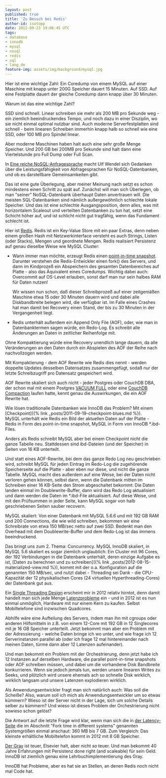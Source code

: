 ```yaml
---
layout: post
published: true
title: 'Zu Besuch bei Redis'
author-id: isotopp
date: 2012-09-23 19:06:45 UTC
tags:
- database
- innodb
- mysql
- nosql
- redis
- sql
- lang_de
feature-img: assets/img/background/mysql.jpg
---
```

Hier ist eine wichtige Zahl: Ein Coredump von einem MySQL auf einer Maschine
mit knapp unter 200G Speicher dauert 15 Minuten.  Auf SSD.  Auf eine
Festplatte dauert der gleiche Coredump dann knapp über 30 Minuten.

Warum ist das eine wichtige Zahl?
<!-- more -->

SSD sind schnell.  Linear schreiben sie mehr als 200 MB pro Sekunde weg -
ein ziemlich beeindruckendes Tempo, und noch dazu in einer Disziplin, wo sie
nicht einmal optimal nutzbar sind.  Auch moderne Serverfestplatten sind
schnell - beim linearen Schreiben immerhin knapp halb so schnell wie eine
SSD, oder 100 MB pro Spindel linear.

Aber moderne Maschinen haben halt auch eine sehr große Menge Speicher.  Und
200 GB bei 200MB pro Sekunde sind halt dann eine Viertelstunde pro Full Dump
oder Full Scan.

In 
[Eine reiche NoSQL-Anfragesprache](http://blog.ulf-wendel.de/2012/eine-reiche-nosql-anfragesprache/)
macht Ulf Wendel sich Gedanken über die Leistungsfähigkeit von
Abfragesprachen für NoSQL-Datenbanken, und ob es darstellbare
Gemeinsamkeiten gibt.

Das ist eine gute Überlegung, aber meiner Meinung nach setzt es schon
mindestens einen Schritt zu spät auf.  Zunächst will man sich Überlegen, ob
man "seiner" NoSQL-Datenbank überhaupt Daten anvertrauen will.  Die meisten
SQL-Datenbanken sind nämlich außergewöhnlich schlechte lokale Speicher.  Und
das ist eine schlechte Ausgangsposition, denn alles, was mit horizontalem
Scaleout und verteilten Datenbanken zu tun hat, setzt eine Schicht höher
auf, und ist schlicht nicht gut tragfähig, wenn das Fundament schlecht ist.

Hier ist [Redis](http://redis.io/). Redis ist ein Key-Value
Store mit ein paar Extras, denn neben einem großen Hash mit
Netzwerkinterface versteht es auch Strings, Listen (oder Stacks), Mengen und
geordnete Mengen.  Redis realisiert Persistenz auf genau dieselbe Weise wie
MySQL Cluster:

- Wann immer man möchte, erzeugt Redis einen 
  [point-in-time snapshot](http://redis.io/commands/bgsave).
  Darunter verstehen die Redis-Entwickler einen fork() des Servers, und dann
  im Kindprozeß ein Abspeichern des gesamten Datenbereiches auf Platte -
  also das Äquivalent eines Coredumps.  Wichtig dabei auch: Overcommit auf
  OS-Level erlauben, sonst darf man nur sein halbes RAM für Daten nutzen!

  Wir wissen nun schon, daß dieser Schreibprozeß auf einer zeitgemäßen
  Maschine etwa 15 oder 30 Minuten dauern wird und dabei alle Diskbandbreite
  belegen wird, die verfügbar ist.  Im Falle eines Crashes hat man damit bei
  Recovery einen Stand, der bis zu 30 Minuten in der Vergangenheit liegt.

- Redis unterhält außerdem ein Append Only File (AOF), oder,
  wie man in Datenbanktermen sagen würde, ein Redo-Log.  Es schreibt alle
  Änderungen an Daten in zeitlicher Reihenfolge mit.

Ohne Kompaktierung würde eine Recovery unendlich lange dauern, da alle
Veränderungen an den Daten durch ein Abspielen des AOF der Reihe nach
nachvollzogen werden.

Mit Kompaktierung - dem AOF Rewrite wie Redis dies nennt - werden doppelte
Updates desselben Datensatzes zusammengefügt, sodaß nur der letzte
Schreibzugriff pro Datensatz gespeichert wird.

AOF Rewrite skaliert sich auch nicht - jeder Postgres oder CouchDB DBA, der
schon mal mit einem Postgres 
[VACUUM FULL](http://wiki.postgresql.org/wiki/VACUUM_FULL)
oder eine
[CouchDB Compaction](http://wiki.apache.org/couchdb/Compaction)
laufen hatte, kennt genau die Auswirkungen, die ein AOF
Rewrite hat.

Wie lösen traditionalle Datenbanken wie InnoDB das Problem?  Mit einem 
[Checkpoint]({% link _posts/2011-09-19-checkpoint-blues.md %}).   
MySQL unterhält wie Redis ein Bild der aktuellen Daten auf der Platte -
Redis in Form des point-in-time snapshot, MySQL in Form von InnoDB
\*.ibd-Files.

Anders als Redis schreibt MySQL aber bei einem Checkpoint nicht die ganze
Tabelle neu.  Stattdessen sind ibd-Dateien (und der Speicher) in Seiten von
16 KB unterteilt.

Und statt eines AOF-Rewrite, bei dem das ganze Redo Log neu geschrieben
wird, schreibt MySQL für jeden Eintrag im Redo-Log die zugehörende
Speicherseite auf die Platte - aber eben nur diese, und nicht die ganze
Tabelle.  MySQL macht dies außerdem auf eine Weise, bei der Daten nicht
verloren gehen können, selbst dann, wenn die Datenbank mitten im Schreiben
einer 16 KB-Seite den Strom abgeschaltet bekommt: Die Daten landen einmal im
Doublewrite-Buffer, dann wird das Redo Log aktualisiert und dann werden die
Daten im \*.ibd-File aktualisiert.  Auf diese Weise, und mit den Prüfsummen
in jeder Seite, kann MySQL sogar von halb geschriebenen Seiten sauber
recovern.

MySQL skaliert: Von einer Datenbank mit MySQL 5.6.6 und mit 192 GB RAM und
200 Connections, die wie wild schreiben, bekommen wir eine Schreibrate von
etwa 150 MB/sec netto auf zwei SSD.  Bedenkt man den Overhead mit dem
Doublewrite-Buffer und dem Redo-Log ist das immens beeindruckend.

Das bringt uns zum 2.  Thema: Concurrency.  MySQL InnoDB skaliert, in MySQL
5.6 skaliert es sogar ziemlich unglaublich: Ein Cluster mit 96 Cores, der
192 Verbindungen in die Datenbank unterhält, deren einzige Aufgabe es ist,
[Daten zu berechnen und zu schreiben]({% link _posts/2012-08-15-materialized-view.md %}), 
kommt mit der o.a.  Konfiguration auf die genannten 150 MB/sec, und nutzt 
dabei - Threading sei Dank - die CPU-Kapazität der 12 physikalischen
Cores (24 virtuellen Hyperthreading-Cores) der Datenbank gut aus.

Ein [Single Threading Design](http://www.enjoythearchitecture.com/redis-architecture)
erscheint mir in 2012 relativ hirntot, denn damit handelt man sich jede Menge 
[Latenzprobleme](http://redis.io/topics/latency) ein - und in 2012
ist es nun einmal unmöglich, Hardware mit nur einem Kern zu kaufen.  Selbst
Mobiltelefone sind inzwischen Quadcores.

Abhilfe wäre eine Aufteilung des Servers, indem man ihn mit cgroups oder
anderen Hilfsmitteln in z.B.  von einem 12-Core mit 192 GB in 12 Singlecores
mit je 16 GB Speicher unterteilt.  Jetzt bekommt man aber ein Problem mit
der Adressierung - welche Daten bringe ich wo unter, und wie frage ich 12
Serverinstanzen parallel ab (oder ich frage 12 mal hintereinander nach
meinen Daten, türme dann aber 12 Latenzen aufeinander).

Und man bekommt ein Problem mit der Orchestrierung, denn jetzt habe ich 12
Instanzen auf derselben Hardware, die parallel point-in-time snapshots oder
AOF schreiben müssen, und dabei um die vorhandene Disk Bandbreite
konkurrieren.  Wenn sie jedoch jemals tun, werden unsere linearen Writes zu
Seeks, und plötzlich wird unsere ehemals ach so schnelle Disk wirklich,
wirklich langsam und unsere Latenzen explodieren wirklich.

Als Anwendungsentwickler fragt man sich natürlich auch: Was soll die
Scheiße?  Also, warum soll ich mich als Anwendungsentwickler um so etwas
kümmern?  Wieso ist der Server nicht in der Lage, sich um solche Details
selber zu kümmern?  Und wieso ist dieses Problem der Orchestrierung nicht
sowieso schon gelöst?

Die Antwort auf die letzte Frage wird klar, wenn man sich die in 
[der Latency-Seite](http://redis.io/topics/latency) die im Abschnitt
"Fork time in different systems" genannten Systemgrößen einmal anschaut: 360
MB bis 7 GB.  Zum Vergleich: Das kleinste erhältliche Mobiltelefon kommt in
2012 mit 8 GB Speicher.

[Der Gray](http://www.amazon.com/Transaction-Processing-Techniques-Management-ebook/dp/B007TM5KKM)
ist teuer, Elsevier halt, aber nicht _so_ teuer.  Und man
bekommt 40 Jahre Erfahrungen mit Persistenz done right (and scaleable) für
sein Geld.  InnoDB ist ziemlich genau eine Lehrbuchimplementierung des Gray.

InnoDB hat Probleme, aber es hat sie an Stellen, an denen Redis noch nicht
mal Code hat.
